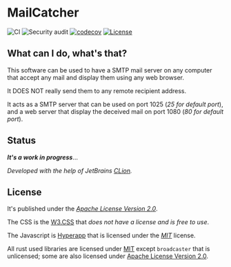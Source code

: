 # MailCatcher

![CI](https://github.com/lolo32/mailcatcher/workflows/Ci/badge.svg)
![Security audit](https://github.com/lolo32/mailcatcher/workflows/Security%20audit/badge.svg)
[![codecov](https://codecov.io/gh/lolo32/mailcatcher/branch/main/graph/badge.svg?token=DH3JmaeWaZ)](https://codecov.io/gh/lolo32/mailcatcher)
[![License](https://img.shields.io/badge/License-Apache%202.0-blue.svg)](https://opensource.org/licenses/Apache-2.0)

## What can I do, what's that?

This software can be used to have a SMTP mail server on any computer that
accept any mail and display them using any web browser.

It DOES NOT really send them to any remote recipient address.

It acts as a SMTP server that can be used on port 1025 (_25 for default 
port_), and a web server that display the deceived mail on port 1080 (_80 
for default port_).

## Status

***It's a work in progress***…

_Developed with the help of JetBrains 
[CLion](https://www.jetbrains.com/clion/)._

## License

It's published under the _[Apache License Version 2.0](LICENSE.txt)_.

The CSS is the [W3.CSS](https://www.w3schools.com/w3css/) that _does not have 
a license and is free to use_.

The Javascript is [Hyperapp](https://github.com/jorgebucaran/hyperapp) that 
is licensed under the _[MIT](https://mit-license.org/)_ license.

All rust used libraries are licensed under [MIT](https://mit-license.org/) 
except `broadcaster` that is unlicensed; some are also licensed under 
[Apache License Version 2.0](LICENSE.txt).
